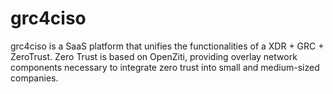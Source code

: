 # grc4ciso
grc4ciso is a SaaS platform that unifies the functionalities of a XDR + GRC + ZeroTrust. Zero Trust is based on OpenZiti, providing overlay network components necessary to integrate zero trust into small and medium-sized companies.
